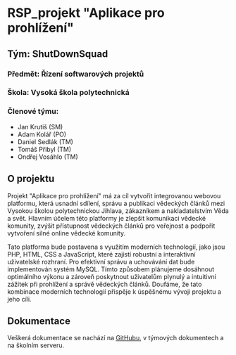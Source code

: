 # RSP_projekt "Aplikace pro prohlížení"

## Tým: ShutDownSquad

### Předmět: Řízení softwarových projektů

### Škola: Vysoká škola polytechnická

### Členové týmu:
- Jan Krutiš (SM)
- Adam Kolář (PO)
- Daniel Sedlák (TM)
- Tomáš Přibyl (TM)
- Ondřej Vosáhlo (TM)

## O projektu
Projekt "Aplikace pro prohlížení" má za cíl vytvořit integrovanou webovou platformu, která usnadní sdílení, správu a publikaci vědeckých článků mezi Vysokou školou polytechnickou Jihlava, zákazníkem a nakladatelstvím Věda a svět. Hlavním účelem této platformy je zlepšit komunikaci vědecké komunity, zvýšit přístupnost vědeckých článků pro veřejnost a podpořit vytvoření silné online vědecké komunity.

Tato platforma bude postavena s využitím moderních technologií, jako jsou PHP, HTML, CSS a JavaScript, které zajistí robustní a interaktivní uživatelské rozhraní. Pro efektivní správu a uchovávání dat bude implementován systém MySQL. Tímto způsobem plánujeme dosáhnout optimálního výkonu a zároveň poskytnout uživatelům plynulý a intuitivní zážitek při prohlížení a správě vědeckých článků. Doufáme, že tato kombinace moderních technologií přispěje k úspěšnému vývoji projektu a jeho cíli.

## Dokumentace
Veškerá dokumentace se nachází na [GitHubu](https://github.com/ShutDownSquad/RSP_projekt), v týmových dokumentech a na školním serveru.
